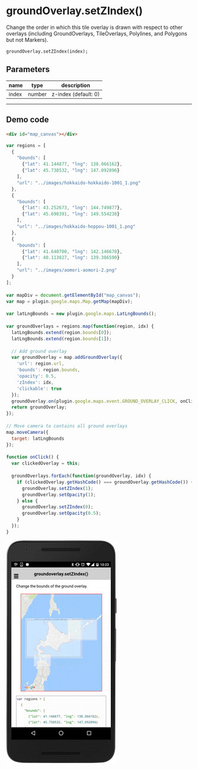 # groundOverlay.setZIndex()

Change the order in which this tile overlay is drawn with respect to other overlays (including GroundOverlays, TileOverlays, Polylines, and Polygons but not Markers).

```
groundOverlay.setZIndex(index);
```

## Parameters

name           | type          | description
---------------|---------------|---------------------------------------
index          | number        | z-index (default: 0)
-----------------------------------------------------------------------

## Demo code

```html
<div id="map_canvas"></div>
```

```js
var regions = [
  {
    "bounds": [
      {"lat": 41.144877, "lng": 138.066162},
      {"lat": 45.738532, "lng": 147.092896}
    ],
    "url": "../images/hokkaido-hokkaido-1001_1.png"
  },
  {
    "bounds": [
      {"lat": 43.252673, "lng": 144.749877},
      {"lat": 45.698391, "lng": 149.554238}
    ],
    "url": "../images/hokkaido-hoppou-1001_1.png"
  },
  {
    "bounds": [
      {"lat": 41.640700, "lng": 142.146678},
      {"lat": 40.113827, "lng": 139.386590}
    ],
    "url": "../images/aomori-aomori-2.png"
  }
];

var mapDiv = document.getElementById("map_canvas");
var map = plugin.google.maps.Map.getMap(mapDiv);

var latLngBounds = new plugin.google.maps.LatLngBounds();

var groundOverlays = regions.map(function(region, idx) {
  latLngBounds.extend(region.bounds[0]);
  latLngBounds.extend(region.bounds[1]);

  // Add ground overlay
  var groundOverlay = map.addGroundOverlay({
    'url': region.url,
    'bounds': region.bounds,
    'opacity': 0.5,
    'zIndex': idx,
    'clickable': true
  });
  groundOverlay.on(plugin.google.maps.event.GROUND_OVERLAY_CLICK, onClick);
  return groundOverlay;
});

// Move camera to contains all ground overlays
map.moveCamera({
  target: latLngBounds
});

function onClick() {
  var clickedOverlay = this;

  groundOverlays.forEach(function(groundOverlay, idx) {
    if (clickedOverlay.getHashCode() === groundOverlay.getHashCode()) {
      groundOverlay.setZIndex(1);
      groundOverlay.setOpacity(1);
    } else {
      groundOverlay.setZIndex(0);
      groundOverlay.setOpacity(0.5);
    }
  });
}

```

![](image.gif)
